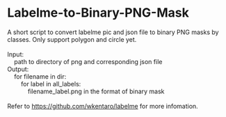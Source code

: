 # Labelme-to-Binary-PNG-Mask
A short script to convert labelme pic and json file to binary PNG masks by classes. Only support polygon and circle yet.\
\
Input: \
&nbsp;&nbsp;&nbsp;&nbsp;path to directory of png and corresponding json file\
Output: \
&nbsp;&nbsp;&nbsp;&nbsp;for filename in dir:\
&nbsp;&nbsp;&nbsp;&nbsp;&nbsp;&nbsp;&nbsp;&nbsp;for label in all_labels:\
&nbsp;&nbsp;&nbsp;&nbsp;&nbsp;&nbsp;&nbsp;&nbsp;&nbsp;&nbsp;&nbsp;&nbsp;filename_label.png in the format of binary mask\
        \
Refer to https://github.com/wkentaro/labelme for more infomation.
